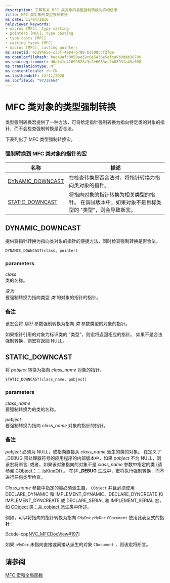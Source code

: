 ```yaml
---
description: 了解有关 MFC 类对象的类型强制转换的详细信息
title: MFC 类对象的类型强制转换
ms.date: 11/04/2016
helpviewer_keywords:
- macros [MFC], type casting
- pointers [MFC], type casting
- type casts [MFC]
- casting types [MFC]
- macros [MFC], casting pointers
ms.assetid: e138465e-c35f-4e84-b788-bd200ccf2f0e
ms.openlocfilehash: bec49afc0050aa32c6e5436e5efca9b0dab30709
ms.sourcegitcommit: d6af41e42699628c3e2e6063ec7b03931a49a098
ms.translationtype: MT
ms.contentlocale: zh-CN
ms.lasthandoff: 12/11/2020
ms.locfileid: "97218664"
---
```

# <a name="type-casting-of-mfc-class-objects"></a>MFC 类对象的类型强制转换

类型强制转换宏提供了一种方法，可将给定指针强制转换为指向特定类的对象的指针，而不会检查强制转换是否合法。

下表列出了 MFC 类型强制转换宏。

### <a name="macros-that-cast-pointers-to-mfc-class-objects"></a>强制转换到 MFC 类对象的指针的宏

|名称|描述|
|-|-|
|[DYNAMIC_DOWNCAST](#dynamic_downcast)|在检查转换是否合法时，将指针转换为指向类对象的指针。|
|[STATIC_DOWNCAST](#static_downcast)|将指向对象的指针转换为相关类型的指针。 在调试版本中，如果对象不是目标类型的 "类型"，则会导致断言。|

## <a name="dynamic_downcast"></a><a name="dynamic_downcast"></a> DYNAMIC_DOWNCAST

提供将指针转换为指向类对象的指针的便捷方法，同时检查强制转换是否合法。

```
DYNAMIC_DOWNCAST(class, pointer)
```

### <a name="parameters"></a>parameters

*class*<br/>
类的名称。

*变为*<br/>
要强制转换为指向类型 *类* 的对象的指针的指针。

### <a name="remarks"></a>备注

该宏会将 *指针* 参数强制转换为指向 *类* 参数类型的对象的指针。

如果指针引用的对象为标识类的 "类型"，则宏将返回相应的指针。 如果不是合法强制转换，则宏将返回 NULL。

## <a name="static_downcast"></a><a name="static_downcast"></a> STATIC_DOWNCAST

将 *pobject* 转换为指向 *class_name* 对象的指针。

```
STATIC_DOWNCAST(class_name, pobject)
```

### <a name="parameters"></a>parameters

*class_name*<br/>
要强制转换为的类的名称。

*pobject*<br/>
要强制转换为指向 *class_name* 对象的指针的指针。

### <a name="remarks"></a>备注

*pobject* 必须为 NULL，或指向直接从 *class_name* 派生的类的对象。 在定义了 _DEBUG 预处理器符号的应用程序的内部版本中，如果 *pobject* 不为 NULL，则该宏将断言; 或者，如果该对象指向的对象不是 *class_name* 参数中指定的类 (请参阅 [CObject：： IsKindOf](../../mfc/reference/cobject-class.md#iskindof)) 。 在非 **_DEBUG** 生成中，宏将执行强制转换，而不进行任何类型检查。

*Class_name* 参数中指定的类必须派生自， `CObject` 并且必须使用 DECLARE_DYNAMIC 和 IMPLEMENT_DYNAMIC、DECLARE_DYNCREATE 和 IMPLEMENT_DYNCREATE 或 DECLARE_SERIAL 和 IMPLEMENT_SERIAL 宏，如 [CObject 类：从 cobject 派生类](../../mfc/deriving-a-class-from-cobject.md)中所述。

例如，可以将指向的指针转换为指向 `CMyDoc` `pMyDoc` `CDocument` 使用此表达式的指针：

[!code-cpp[NVC_MFCDocView#197](../../mfc/codesnippet/cpp/type-casting-of-mfc-class-objects_1.cpp)]

如果 `pMyDoc` 未指向直接或间接从派生的对象 `CDocument` ，则该宏将断言。

## <a name="see-also"></a>请参阅

[MFC 宏和全局函数](../../mfc/reference/mfc-macros-and-globals.md)
